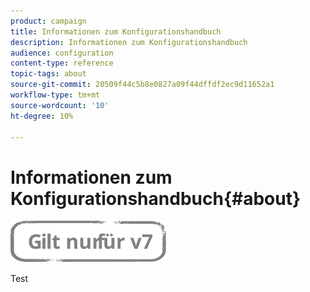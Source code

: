 ```yaml
---
product: campaign
title: Informationen zum Konfigurationshandbuch
description: Informationen zum Konfigurationshandbuch
audience: configuration
content-type: reference
topic-tags: about
source-git-commit: 20509f44c5b8e0827a09f44dffdf2ec9d11652a1
workflow-type: tm+mt
source-wordcount: '10'
ht-degree: 10%

---
```



# Informationen zum Konfigurationshandbuch{#about}

![](../../assets/v7-only.svg)

Test


